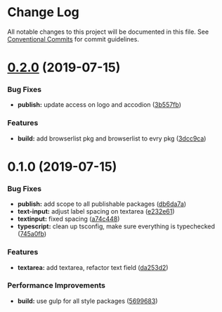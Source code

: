 # Change Log

All notable changes to this project will be documented in this file.
See [Conventional Commits](https://conventionalcommits.org) for commit guidelines.

# [0.2.0](https://github.com/fremtind/jokul/compare/@fremtind/jkl-text-input@0.1.0...@fremtind/jkl-text-input@0.2.0) (2019-07-15)


### Bug Fixes

* **publish:** update access on logo and accodion ([3b557fb](https://github.com/fremtind/jokul/commit/3b557fb))


### Features

* **build:** add browserlist pkg and browserlist to evry pkg ([3dcc9ca](https://github.com/fremtind/jokul/commit/3dcc9ca))





# 0.1.0 (2019-07-15)


### Bug Fixes

* **publish:** add scope to all publishable packages ([db6da7a](https://github.com/fremtind/jokul/commit/db6da7a))
* **text-input:** adjust label spacing on textarea ([e232e61](https://github.com/fremtind/jokul/commit/e232e61))
* **textinput:** fixed spacing ([a74c448](https://github.com/fremtind/jokul/commit/a74c448))
* **typescript:** clean up tsconfig, make sure everything is typechecked ([745a0fb](https://github.com/fremtind/jokul/commit/745a0fb))


### Features

* **textarea:** add textarea, refactor text field ([da253d2](https://github.com/fremtind/jokul/commit/da253d2))


### Performance Improvements

* **build:** use gulp for all style packages ([5699683](https://github.com/fremtind/jokul/commit/5699683))
